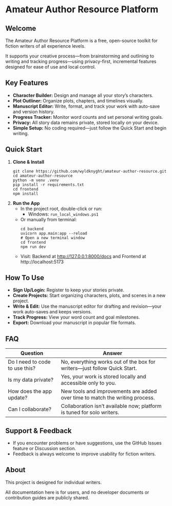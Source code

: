 # Amateur Author Resource Platform

## Welcome

The Amateur Author Resource Platform is a free, open-source toolkit for fiction writers of all experience levels. 

It supports your creative process—from brainstorming and outlining to writing and tracking progress—using privacy-first, incremental features designed for ease of use and local control.

## Key Features

- **Character Builder:** Design and manage all your story’s characters.
- **Plot Outliner:** Organize plots, chapters, and timelines visually.
- **Manuscript Editor:** Write, format, and track your work with auto-save and version history.
- **Progress Tracker:** Monitor word counts and set personal writing goals.
- **Privacy:** All story data remains private, stored locally on your device.
- **Simple Setup:** No coding required—just follow the Quick Start and begin writing.

## Quick Start

1. **Clone & Install**
    ```
    git clone https://github.com/wyldknyght/amateur-author-resource.git
    cd amateur-author-resource
    python -m venv .venv
    pip install -r requirements.txt
    cd frontend
    npm install
    ```
2. **Run the App**
    - In the project root, double-click or run:
        - Windows: `run_local_windows.ps1`
    - Or manually from terminal:
        ```
        cd backend
        uvicorn app.main:app --reload
        # Open a new terminal window
        cd frontend
        npm run dev
        ```
    - Visit: Backend at http://127.0.0.1:8000/docs and Frontend at http://localhost:5173



## How To Use

- **Sign Up/Login:** Register to keep your stories private.
- **Create Projects:** Start organizing characters, plots, and scenes in a new project.
- **Write & Edit:** Use the manuscript editor for drafting and revision—your work auto-saves and keeps versions.
- **Track Progress:** View your word count and goal milestones.
- **Export:** Download your manuscript in popular file formats.

## FAQ

| Question                       | Answer                                                            |
|--------------------------------|-------------------------------------------------------------------|
| Do I need to code to use this?  | No, everything works out of the box for writers—just follow Quick Start.|
| Is my data private?             | Yes, your work is stored locally and accessible only to you.      |
| How does the app update?        | New tools and improvements are added over time to match the writing process.|
| Can I collaborate?              | Collaboration isn’t available now; platform is tuned for solo writers.     |

## Support & Feedback

- If you encounter problems or have suggestions, use the GitHub Issues feature or Discussion section.
- Feedback is always welcome to improve usability for fiction writers.

## About

This project is designed for individual writers. 

All documentation here is for users, and no developer documents or contribution guides are publicly shared.

